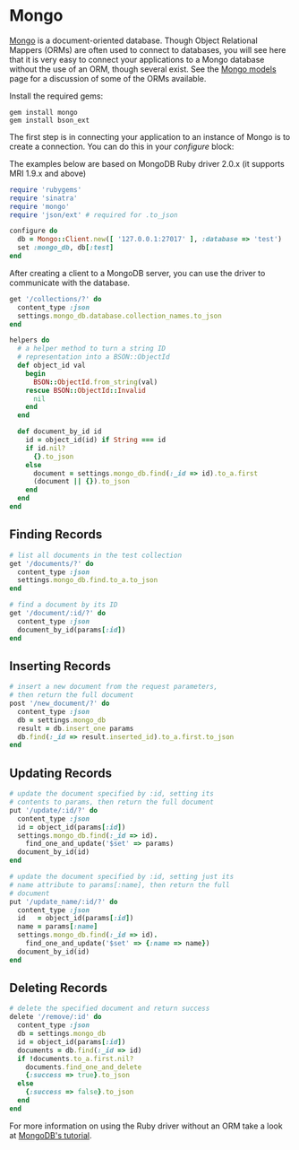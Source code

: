 # Mongo

[Mongo][mongo] is a document-oriented database. Though Object Relational
Mappers (ORMs) are often used to connect to databases, you will see here
that it is very easy to connect your applications to a Mongo database
without the use of an ORM, though several exist. See the
[Mongo models][mongo_models] page for a discussion of some of the ORMs
available.

Install the required gems:

```
gem install mongo
gem install bson_ext
```

The first step is in connecting your application to an instance of Mongo is
to create a connection. You can do this in your _configure_ block:

The examples below are based on MongoDB Ruby driver 2.0.x (it supports MRI
1.9.x and above)

```ruby
require 'rubygems'
require 'sinatra'
require 'mongo'
require 'json/ext' # required for .to_json

configure do
  db = Mongo::Client.new([ '127.0.0.1:27017' ], :database => 'test')  
  set :mongo_db, db[:test]
end
```

After creating a client to a MongoDB server, you can use the driver to
communicate with the database.

```ruby
get '/collections/?' do
  content_type :json
  settings.mongo_db.database.collection_names.to_json
end

helpers do
  # a helper method to turn a string ID
  # representation into a BSON::ObjectId
  def object_id val
    begin
      BSON::ObjectId.from_string(val)
    rescue BSON::ObjectId::Invalid
      nil
    end
  end

  def document_by_id id
    id = object_id(id) if String === id
    if id.nil?
      {}.to_json
    else
      document = settings.mongo_db.find(:_id => id).to_a.first
      (document || {}).to_json
    end
  end
end
```

## Finding Records

```ruby
# list all documents in the test collection
get '/documents/?' do
  content_type :json
  settings.mongo_db.find.to_a.to_json
end

# find a document by its ID
get '/document/:id/?' do
  content_type :json
  document_by_id(params[:id])
end
```

## Inserting Records

```ruby
# insert a new document from the request parameters,
# then return the full document
post '/new_document/?' do
  content_type :json
  db = settings.mongo_db
  result = db.insert_one params
  db.find(:_id => result.inserted_id).to_a.first.to_json
end
```

## Updating Records

```ruby
# update the document specified by :id, setting its
# contents to params, then return the full document
put '/update/:id/?' do
  content_type :json
  id = object_id(params[:id])
  settings.mongo_db.find(:_id => id).
    find_one_and_update('$set' => params)
  document_by_id(id)
end

# update the document specified by :id, setting just its
# name attribute to params[:name], then return the full
# document
put '/update_name/:id/?' do
  content_type :json
  id   = object_id(params[:id])
  name = params[:name]
  settings.mongo_db.find(:_id => id).
    find_one_and_update('$set' => {:name => name})
  document_by_id(id)
end
```

## Deleting Records

```ruby
# delete the specified document and return success
delete '/remove/:id' do
  content_type :json
  db = settings.mongo_db
  id = object_id(params[:id])
  documents = db.find(:_id => id)
  if !documents.to_a.first.nil?
    documents.find_one_and_delete
    {:success => true}.to_json
  else
    {:success => false}.to_json
  end
end
```

For more information on using the Ruby driver without an ORM take a look
at [MongoDB's tutorial][rubydrivertutorial].

[mongo]: http://www.mongodb.org/
[rubydrivertutorial]: https://github.com/mongodb/mongo-ruby-driver/wiki/Tutorial
[mongo_models]: http://recipes.sinatrarb.com/p/models/mongo
